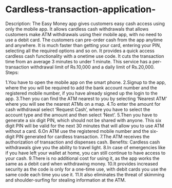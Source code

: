 # Cardless-transaction-application-

Description: The Easy Money app gives customers easy cash access using only the mobile app. It allows cardless cash withdrawals that allows customers make ATM withdrawals using their mobile app, with no need to use a debit card. The customers can pre-order cash from the app anytime and anywhere. It is much faster than getting your card, entering your PIN, selecting all the required options and so on. It provides a quick access cardless cash functionality with a onetime use code. It cuts the transaction time from an average 3 minutes to under 1 minute. This service has a per-transaction withdrawal limit of Rs.10,000 and a daily limit of Rs.20,000. Steps:

1.You have to open the mobile app on the smart phone. 2.Signup to the app, where the you will be required to add the bank account number and the registered mobile number, if you have already signed up the login to the app. 3.Then you can find the ATM nearest to you by selecting ‘Nearest ATM’ where you will see the nearest ATMs on a map. 4.To enter the amount for cash withdrawal select ‘Request Cash’, where you have to select the account type and the amount and then select ‘Next’. 5.Then you have to generate a six digit PIN, which should not be shared with anyone. This six digit PIN will be valid for the next 30 minutes that will allow you to use ATM without a card. 6.On ATM use the registered mobile number and the six-digit PIN generated for cardless transaction. 7.The ATM receives the authorization of transaction and dispenses cash. Benefits: Cardless cash withdrawals give you the ability to travel light. 8.In case of emergencies like if you have left your wallet at home, you can still continue to have access to your cash. 9.There is no additional cost for using it, as the app works the same as a debit card when withdrawing money. 10.It provides increased security as the code is only for a one-time use, with debit cards you use the same code each time you use it. 11.It also eliminates the threat of skimming and shoulder-surfing for stealing information at the ATM.
